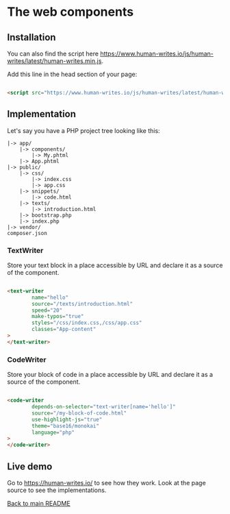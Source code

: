 # The web components

## Installation

You can also find the script here https://www.human-writes.io/js/human-writes/latest/human-writes.min.js.

Add this line in the head section of your page:

```html

<script src="https://www.human-writes.io/js/human-writes/latest/human-writes.min.js"></script>
```

## Implementation

Let's say you have a PHP project tree looking like this:

```text
|-> app/
    |-> components/
        |-> My.phtml    
    |-> App.phtml
|-> public/
    |-> css/
        |-> index.css
        |-> app.css
    |-> snippets/
        |-> code.html
    |-> texts/
        |-> introduction.html
    |-> bootstrap.php    
    |-> index.php    
|-> vendor/
composer.json
```

### TextWriter

Store your text block in a place accessible by URL and declare it as a source of the component.

```html

<text-writer
        name="hello"
        source="/texts/introduction.html"
        speed="20"
        make-typos="true"
        styles="/css/index.css,/css/app.css"
        classes="App-content"
>
</text-writer>
```

### CodeWriter

Store your block of code in a place accessible by URL and declare it as a source of the component.

```html

<code-writer
        depends-on-selector="text-writer[name='hello']"
        source="/my-block-of-code.html"
        use-highlight-js="true"
        theme="base16/monokai"
        language="php"
>
</code-writer>
```

## Live demo

Go to https://human-writes.io/ to see how they work. Look at the page source to see the implementations.

[Back to main README](../README.md)
